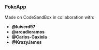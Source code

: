 ### PokeApp
Made on CodeSandBox in collaboration with:
- **@luiserd97**
- **@arcadioramos**
- **@Carlos-Gaxiola**
- **@KrazyJames**
